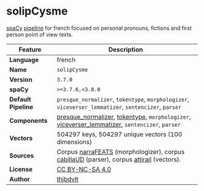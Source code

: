 solipCysme
==========

[spaCy](https://spacy.io/) [pipeline](https://spacy.io/usage/processing-pipelines) for french focused on personal pronouns, fictions and  first person point of view texts.

| Feature | Description |
| --- | --- |
| **Language** | french |
| **Name** | `solipCysme` |
| **Version** | `3.7.0` |
| **spaCy** | `>=3.7.6,<3.8.0` |
| **Default Pipeline** | `presque_normalizer`, `tokentype`, `morphologizer`, `viceverser_lemmatizer`, `sentencizer`, `parser` |
| **Components** | [presque_normalizer](https://github.com/thjbdvlt/spacy-presque), [tokentype](https://github.com/thjbdvlt/spacy-tokentype), `morphologizer`, [viceverser_lemmatizer](https://github.com/thjbdvlt/spacy-viceverser), `sentencizer`, `parser` |
| **Vectors** | 504297 keys, 504297 unique vectors (100 dimensions) |
| **Sources** | Corpus [narraFEATS](https://github.com/thjbdvlt/corpus-narraFEATS) (morphologizer), corpus [cabillaUD](https://github.com/thjbdvlt/corpus-cabillaUD) (parser), corpus [attirail](https://github.com/thjbdvlt/corpus-attirail) (vectors). |
| **License** | [CC BY-NC-SA 4.0](https://creativecommons.org/licenses/by-nc-sa/4.0/deed.fr) |
| **Author** | [thjbdvlt](https://github.com/thjbdvlt) |
